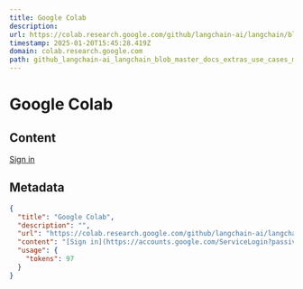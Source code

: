 ```yaml
---
title: Google Colab
description: 
url: https://colab.research.google.com/github/langchain-ai/langchain/blob/master/docs/extras/use_cases/more/graph/diffbot_graphtransformer.ipynb#scrollTo=7f0b0c06-ee70-468c-8bf5-b023f9e5e0a2
timestamp: 2025-01-20T15:45:28.419Z
domain: colab.research.google.com
path: github_langchain-ai_langchain_blob_master_docs_extras_use_cases_more_graph_diffbot_graphtransformer.ipynb
---
```


# Google Colab



## Content

[Sign in](https://accounts.google.com/ServiceLogin?passive=true&continue=https%3A%2F%2Fcolab.research.google.com%2Fgithub%2Flangchain-ai%2Flangchain%2Fblob%2Fmaster%2Fdocs%2Fextras%2Fuse_cases%2Fmore%2Fgraph%2Fdiffbot_graphtransformer.ipynb&ec=GAZAqQM)

## Metadata

```json
{
  "title": "Google Colab",
  "description": "",
  "url": "https://colab.research.google.com/github/langchain-ai/langchain/blob/master/docs/extras/use_cases/more/graph/diffbot_graphtransformer.ipynb#scrollTo=7f0b0c06-ee70-468c-8bf5-b023f9e5e0a2",
  "content": "[Sign in](https://accounts.google.com/ServiceLogin?passive=true&continue=https%3A%2F%2Fcolab.research.google.com%2Fgithub%2Flangchain-ai%2Flangchain%2Fblob%2Fmaster%2Fdocs%2Fextras%2Fuse_cases%2Fmore%2Fgraph%2Fdiffbot_graphtransformer.ipynb&ec=GAZAqQM)",
  "usage": {
    "tokens": 97
  }
}
```
